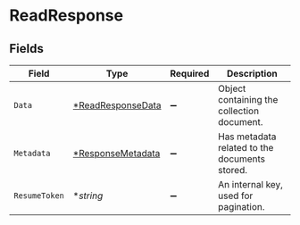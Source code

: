 # ReadResponse


## Fields

| Field                                                        | Type                                                         | Required                                                     | Description                                                  |
| ------------------------------------------------------------ | ------------------------------------------------------------ | ------------------------------------------------------------ | ------------------------------------------------------------ |
| `Data`                                                       | [*ReadResponseData](../../models/shared/readresponsedata.md) | :heavy_minus_sign:                                           | Object containing the collection document.                   |
| `Metadata`                                                   | [*ResponseMetadata](../../models/shared/responsemetadata.md) | :heavy_minus_sign:                                           | Has metadata related to the documents stored.                |
| `ResumeToken`                                                | **string*                                                    | :heavy_minus_sign:                                           | An internal key, used for pagination.                        |